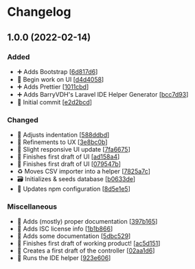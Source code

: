 # Changelog

<a name="1.0.0"></a>
## 1.0.0 (2022-02-14)

### Added

- ➕ Adds Bootstrap [[6d817d6](https://github.com/SturmB/zipcodes-distance/commit/6d817d611a797e8f64f088b231a6399481ee15c4)]
- 🎉 Begin work on UI [[d4d4058](https://github.com/SturmB/zipcodes-distance/commit/d4d40589151b37879aec8cae81dff7b856dd924a)]
- ➕ Adds Prettier [[1011cbd](https://github.com/SturmB/zipcodes-distance/commit/1011cbdaac01a300f64af637584c327d3d94bbe5)]
- ➕ Adds BarryVDH's Laravel IDE Helper Generator [[bcc7d93](https://github.com/SturmB/zipcodes-distance/commit/bcc7d9341e0676972633359ff096d42a61e5763d)]
- 🎉 Initial commit [[e2d2bcd](https://github.com/SturmB/zipcodes-distance/commit/e2d2bcd0fec5395487e3766d7cf6d53814e08df9)]

### Changed

- 🎨 Adjusts indentation [[588ddbd](https://github.com/SturmB/zipcodes-distance/commit/588ddbd0f9679abdfd3ecb004374e1a6014bbd42)]
- 🚸 Refinements to UX [[3e8bc0b](https://github.com/SturmB/zipcodes-distance/commit/3e8bc0bc19ea6f223ac518dd2343d7de0688ce42)]
- 📱 Slight responsive UI update [[7fa6675](https://github.com/SturmB/zipcodes-distance/commit/7fa6675c6da03d5bd0d7ec25a3dc5a091c38223d)]
- 💄 Finishes first draft of UI [[ad158a4](https://github.com/SturmB/zipcodes-distance/commit/ad158a4f1fac2c6c881b9818b068e5c41c8dd91d)]
- 💄 Finishes first draft of UI [[079547b](https://github.com/SturmB/zipcodes-distance/commit/079547b4cb37412eb4f2ce3850d8b5a58dde1589)]
- ♻️ Moves CSV importer into a helper [[7825a7c](https://github.com/SturmB/zipcodes-distance/commit/7825a7c6c4ebe605f6dfe6f82eecf43cd0d8c390)]
- 🗃️ Initializes & seeds database [[b0633de](https://github.com/SturmB/zipcodes-distance/commit/b0633defdfd2bc61f7e3641e15dfc91da61ca1dd)]
- 🔧 Updates npm configuration [[8d5e1e5](https://github.com/SturmB/zipcodes-distance/commit/8d5e1e5283ef8092cee9c0216fdfe04591bd4baf)]

### Miscellaneous

- 📝 Adds (mostly) proper documentation [[397b165](https://github.com/SturmB/zipcodes-distance/commit/397b1656d98043055d4826c87827a00015d70d89)]
- 📄 Adds ISC license info [[1b1b866](https://github.com/SturmB/zipcodes-distance/commit/1b1b866a2c5095d6fcc961a9df96100682f37ceb)]
- 📝 Adds some documentation [[5dbc529](https://github.com/SturmB/zipcodes-distance/commit/5dbc5299915adbe4a82f9e45837af391e3211595)]
- 🚀 Finishes first draft of working product! [[ac5d151](https://github.com/SturmB/zipcodes-distance/commit/ac5d1513ed16a9066f3c675f7fe28e80c767fc16)]
- 👔 Creates a first draft of the controller [[02aa1d6](https://github.com/SturmB/zipcodes-distance/commit/02aa1d60bd11e2dfb5713a15aa13c2e32c3fad31)]
- 🔨 Runs the IDE helper [[923e606](https://github.com/SturmB/zipcodes-distance/commit/923e6064840f5cae6be767847cd30bc4afcc4b44)]


